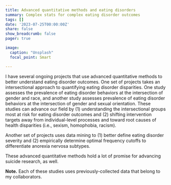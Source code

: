 ```yaml
---
title: Advanced quantitative methods and eating disorders
summary: Complex stats for complex eating disorder outcomes
tags: []
date: '2023-07-25T00:00:00Z'
share: false
show_breadcrumb: false
pager: true

image:
  caption: "Unsplash"
  focal_point: Smart

---
```

I have several ongoing projects that use advanced quantitative methods to better understand eating disorder outcomes. One set of projects takes an intersectional approach to quantifying eating disorder disparities. One study assesses the prevalence of eating disorder behaviors at the intersection of gender and race, and another study assesses prevalence of eating disorder behaviors at the intersection of gender and sexual orientation. These studies can advance our field by (1) understanding the intersectional groups most at risk for eating disorder outcomes and (2) shifting intervention targets away from individual-level processes and toward root causes of health disparities (i.e., sexism, homophobia, racism).

Another set of projects uses data mining to (1) better define eating disorder severity and (2) empirically determine optimal frequency cutoffs to differentiate anorexia nervosa subtypes.

These advanced quantitative methods hold a lot of promise for advancing suicide research, as well.

**Note.** Each of these studies uses previously-collected data that belong to my collaborators.